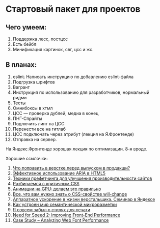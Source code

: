 # Стартовый пакет для проектов

## Чего умеем:
1. Поддержка лесс, постцсс
2. Есть бейбл
3. Минификация картинок, свг, цсс и жс.

## В планах:
1. ~~eslint.~~ Написать инструкцию по добавлению eslint-файла
2. Подгрузка шрифтов
3. Вагрант
4. Инструкция по использованию для разработчиков, нормальный ридми
5. Тесты
6. Омнибоксы в хтмл
7. ЦСС — проверка дублей, медиа в конец
8. ПНГ-Спрайты
9. Подлючить линт на ЦСС
10. Перенести все на гитлаб
11. ЦСС подключать через атрибут (лекция на Я.Фронтенде)
12. Отправка на сервер.

На Яндекс.Фронтенде хорошая лекция по оптимизации. 8-я вроде.

Хорошие ссылочки:
1. [Что поправить в верстке перед выпуском в продакшн?](https://habrahabr.ru/post/319664/)
2. [Эффективное использование ARIA в HTML5](http://prgssr.ru/development/ispolzovanie-aria-v-html5.html)
3. [Техники префетчинга для улучшения производительности сайтов](http://prgssr.ru/development/tehniki-prefetchinga-dlya-uluchsheniya-proizvoditelnosti-sajtov.html)
4. [Разбираемся с критичным CSS](http://prgssr.ru/development/razbiraemsya-s-kritichnym-css.html)
5. [Анимации на GPU: делаем это правильно](https://habrahabr.ru/company/odnoklassniki/blog/313978/)
6. [Все, что вам нужно знать о CSS-свойстве will-change](http://frontender.info/css-will-change-property/)
7. [Аппаратное ускорение в жизни верстальщика. Семинар в Яндексе](https://habrahabr.ru/company/yandex/blog/239169/)
8. [Как устроен мир семантической микроразметки](https://habrahabr.ru/company/yandex/blog/211638/)
9. [Я совсем забыл о стилях для печати](http://prgssr.ru/development/ya-sovsem-zabyl-o-stilyah-dlya-pechati.html)
10. [Need for Speed 2: Improving Front-End Performance](https://jonsuh.com/blog/need-for-speed-2/)
11. [Case Study – Analyzing Web Font Performance](https://www.keycdn.com/blog/web-font-performance/)